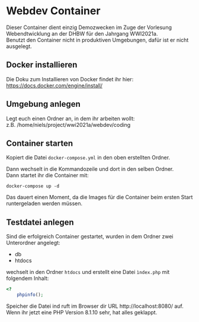 # Webdev Container

Dieser Container dient einzig Demozwecken im Zuge der Vorlesung Webendtwicklung an der DHBW für den Jahrgang WWI2021a.  
Benutzt den Container nicht in produktiven Umgebungen, dafür ist er nicht ausgelegt.

## Docker installieren
Die Doku zum Installieren von Docker findet ihr hier:  
https://docs.docker.com/engine/install/

## Umgebung anlegen
Legt euch einen Ordner an, in dem ihr arbeiten wollt:  
z.B. /home/niels/project/wwi2021a/webdev/coding

## Container starten
Kopiert die Datei `docker-compose.yml` in den oben erstellten Ordner.  

Dann wechselt in die Kommandozeile und dort in den selben Ordner.  
Dann startet ihr die Container mit:
```
docker-compose up -d
```
Das dauert einen Moment, da die Images für die Container beim ersten Start runtergeladen werden müssen.

## Testdatei anlegen
Sind die erfolgreich Container gestartet, wurden in dem Ordner zwei Unterordner angelegt:
- db
- htdocs

wechselt in den Ordner `htdocs` und erstellt eine Datei `ìndex.php` mit folgendem Inhalt:

```php
<?
    phpinfo();
```

Speicher die Datei ind ruft im Browser dir URL http://localhost:8080/ auf.  
Wenn ihr jetzt eine PHP Version 8.1.10 sehr, hat alles geklappt.